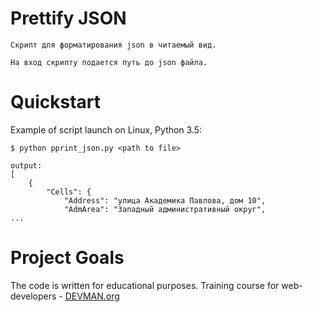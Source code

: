 # Prettify JSON

```
Скрипт для форматирования json в читаемый вид.

На вход скрипту подается путь до json файла.
```

# Quickstart

Example of script launch on Linux, Python 3.5:

```#!bash
$ python pprint_json.py <path to file>

output:
[
    {
        "Cells": {
            "Address": "улица Академика Павлова, дом 10",
            "AdmArea": "Западный административный округ",
...
```


# Project Goals

The code is written for educational purposes. Training course for web-developers - [DEVMAN.org](https://devman.org)
